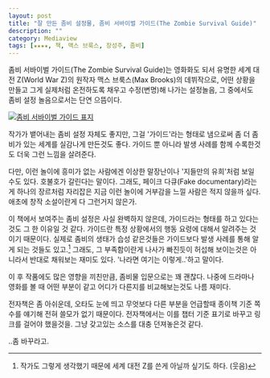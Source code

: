 ```yaml
---
layout: post
title: "잘 만든 좀비 설정물, 좀비 서바이벌 가이드(The Zombie Survival Guide)"
description: ""
category: Mediaview
tags: [★★★★, 책, 맥스 브룩스, 장성주, 좀비]
---
```


좀비 서바이벌 가이드(The Zombie Survival Guide)는 영화화도 되서 유명한 세계 대전 Z(World War Z)의 원작자 맥스 브룩스(Max Brooks)의 데뷔작으로, 어떤 상황을 만들고 그게 실제처럼 온전하도록 채우고 수정(변명)해 나가는 설정놀음, 그 중에서도 좀비 설정 놀음으로서는 단연 으뜸이다.

[![좀비 서바이벌 가이드 표지](https://lh6.googleusercontent.com/-zW2qY3p6PK8/VSR-1KrBUzI/AAAAAAAAPO8/WbIpkROJolY/w240/zombie-survival-guide.jpg "이후 좀비물에 많은 영향을 끼쳤을 정도로 잘 만든 설정물이다.")](http://www.aladin.co.kr/shop/wproduct.aspx?ISBN=8960172499&ttbkey=ttbreznoa0249001&COPYPaper=1)

작가가 뱉어내는 좀비 설정 자체도 좋지만, 그걸 '가이드'라는 형태로 냄으로써 좀 더 좀비가 있는 세계를 실감나게 만든것도 좋다.
가이드 뿐 아니라 발생 사례를 함께 수록한것도 더욱 그런 느낌을 살려준다.

다만, 이런 놀이에 흥미가 없는 사람에겐 이상한 말장난이나 '지들만의 유희'처럼 보일 수도 있다.
호불호가 갈린다는 말이다.
그래도, 페이크 다큐(Fake documentary)라는게 하나의 장르처럼 자리잡은 지금 이런 놀이에 거부감을 느낄 사람은 적지 않을까 싶다.
애초에 창작 소설이란게 다 그런거지 않은가.

이 책에서 보여주는 좀비 설정은 사실 완벽하지 않은데,
가이드라는 형태를 하고 있다는것도 그 한 이유일 것 같다.
가이드란 특정 상황에서의 행동 요령에 대해서 알려주는 것이기 때문이다.
실제로 좀비의 생태가 습성 같은것들은 가이드보다 발생 사례를 통해 알게 되는 것들도 있고.[^1]
그래도, 그 부족함이란게 나사가 빠진듯이 허섭해 보이는것은 아니라서 반대로 채워보는 재미도 있다.
'나라면 여기는 이렇게..'하고 말이다.

[^1]: 작가도 그렇게 생각했기 때문에 세계 대전 Z를 쓴게 아닐까 싶기도 하다. (웃음)

이 후 작품에도 많은 영향을 끼친만큼, 좀비물 입문으로는 꽤 괜찮다.
나중에 드라마나 영화를 볼 때 어떤 부분이 같고 어디가 다른지를 비교해보는것도 나름 재미다.

전자책은 좀 아쉬운데,
오타도 눈에 띄고 무엇보다 다른 부분을 언급할때 종이책 기준 쪽수를 얘기해 전혀 쓸모가 없기 때문이다.
전자책에서는 이를 챕터 기준 표기로 바꾸고 링크를 걸어야 했을것을.
그냥 갖고있는 소스를 대충 던져놓은것 같다.

..좀 바꾸라고.
